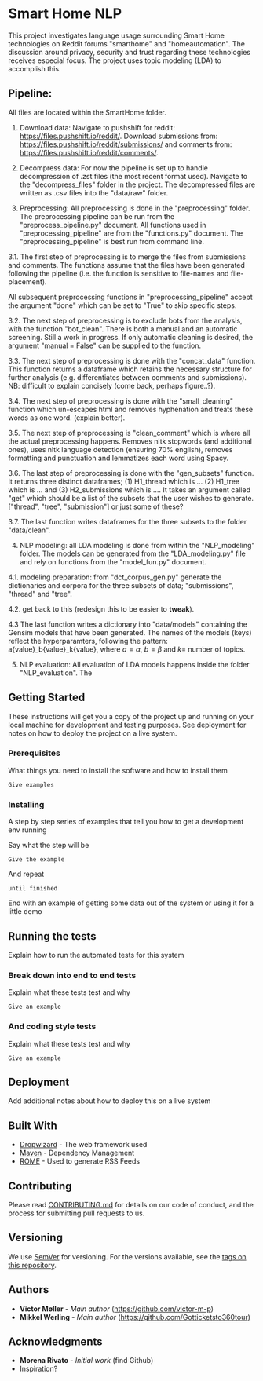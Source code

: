 # Smart Home NLP

This project investigates language usage surrounding Smart Home 
technologies on Reddit forums "smarthome" and "homeautomation". 
The discussion around privacy, security and trust regarding 
these technologies receives especial focus. The project uses
topic modeling (LDA) to accomplish this. 

## Pipeline: 

All files are located within the SmartHome folder. 

1. Download data: Navigate to pushshift for reddit: https://files.pushshift.io/reddit/.
Download submissions from: https://files.pushshift.io/reddit/submissions/ 
and comments from: https://files.pushshift.io/reddit/comments/. 

2. Decompress data: For now the pipeline is set up to handle decompression of 
.zst files (the most recent format used). Navigate to the "decompress_files" folder 
in the project. The decompressed files are written as .csv files into the "data/raw"
folder. 

3. Preprocessing: All preprocessing is done in the "preprocessing" folder. 
The preprocessing pipeline can be run from the "preprocess_pipeline.py"
document. All functions used in "preprocessing_pipeline" are from the "functions.py"
document. The "preprocessing_pipeline" is best run from command line. 

3.1. The first step of preprocessing is to merge the files from submissions and 
comments. The functions assume that the files have been generated following the 
pipeline (i.e. the function is sensitive to file-names and file-placement). 

All subsequent preprocessing functions in "preprocessing_pipeline" accept 
the argument "done" which can be set to "True" to skip specific steps. 

3.2. The next step of preprocessing is to exclude bots from the analysis,
with the function "bot_clean". There
is both a manual and an automatic screening. Still a work in progress. 
If only automatic cleaning is desired, the argument 
"manual = False" can be supplied to the function. 

3.3. The next step of preprocessing is done with the "concat_data" function. 
This function returns a dataframe which retains the necessary structure
for further analysis (e.g. differentiates between comments and submissions). 
NB: difficult to explain concisely (come back, perhaps figure..?). 

3.4. The next step of preprocessing is done with the "small_cleaning" function
which un-escapes html and removes hyphenation and treats these words as one word. 
(explain better). 

3.5. The next step of preprocessing is "clean_comment" which is where all the 
actual preprocessing happens. Removes nltk stopwords (and additional ones), 
uses nltk language detection (ensuring 70% english), removes formatting and
punctuation and lemmatizes each word using Spacy. 

3.6. The last step of preprocessing is done with the "gen_subsets" function. It 
returns three distinct dataframes; (1) H1_thread which is ... (2)
H1_tree which is ... and (3) H2_submissions which is .... It takes an argument
called "get" which should be a list of the subsets that the user wishes to 
generate. ["thread", "tree", "submission"] or just some of these? 

3.7. The last function writes dataframes for the three subsets to the folder "data/clean". 

4. NLP modeling: all LDA modeling is done from within the "NLP_modeling" folder. 
The models can be generated from the "LDA_modeling.py" file and rely on functions
from the "model_fun.py" document. 

4.1. modeling preparation: from "dct_corpus_gen.py" generate the dictionaries
and corpora for the three subsets of data; "submissions", "thread" and "tree". 

4.2. get back to this (redesign this to be easier to **tweak**). 

4.3 The last function writes a dictionary into "data/models" 
containing the Gensim models that have been generated. The names of 
the models (keys) reflect the hyperparamters, following the pattern:
a{value}_b{value}_k{value}, where $a = \alpha$, $b = \beta$ and 
$k =$ number of topics. 

5. NLP evaluation: All evaluation of LDA models happens inside the folder "NLP_evaluation". 
The 

## Getting Started

These instructions will get you a copy of the project up and running on your local machine for development and testing purposes. See deployment for notes on how to deploy the project on a live system.

### Prerequisites

What things you need to install the software and how to install them

```
Give examples
```

### Installing

A step by step series of examples that tell you how to get a development env running

Say what the step will be

```
Give the example
```

And repeat

```
until finished
```

End with an example of getting some data out of the system or using it for a little demo

## Running the tests

Explain how to run the automated tests for this system

### Break down into end to end tests

Explain what these tests test and why

```
Give an example
```

### And coding style tests

Explain what these tests test and why

```
Give an example
```

## Deployment

Add additional notes about how to deploy this on a live system

## Built With

* [Dropwizard](http://www.dropwizard.io/1.0.2/docs/) - The web framework used
* [Maven](https://maven.apache.org/) - Dependency Management
* [ROME](https://rometools.github.io/rome/) - Used to generate RSS Feeds

## Contributing

Please read [CONTRIBUTING.md](https://gist.github.com/PurpleBooth/b24679402957c63ec426) for details on our code of conduct, and the process for submitting pull requests to us.

## Versioning

We use [SemVer](http://semver.org/) for versioning. For the versions available, see the [tags on this repository](https://github.com/your/project/tags). 

## Authors

* **Victor Møller** - *Main author* (https://github.com/victor-m-p)
* **Mikkel Werling** - *Main author* (https://github.com/Gotticketsto360tour)

## Acknowledgments

* **Morena Rivato** - *Initial work* (find Github)
* Inspiration?
